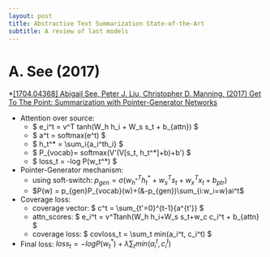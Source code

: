 ```yaml
---
layout: post
title: Abstractive Text Summarization State-of-the-Art
subtitle: A review of last models
---
```


# A. See (2017)
*[[1704.04368] Abigail See, Peter J. Liu, Christopher D. Manning, (2017) Get To The Point: Summarization with Pointer-Generator Networks](https://arxiv.org/abs/1704.04368)

* Attention over source: 
  * $  e_i^t = v^T tanh(W_h h_i + W_s s_t + b_{attn}) $
  * $  a^t = softmax(e^t) $
  * $ h_t^* = \sum_i{a_i^th_i} $
  * $ P_{vocab}= softmax(V'(V[s_t, h_t^*]+b)+b') $
  * $ loss_t = -log P(w_t^*) $
* Pointer-Generator mechanism:
  * using soft-switch: $p_{gen} = \sigma(w_{h^*}^Th_t^*+w_s^Ts_t+w_x^Tx_t+b_{ptr})$
  * $P(w) = p_{gen}P_{vocab}(w)+(&-p_{gen})\sum_{i:w_i=w}ai^t$
* Coverage loss:
  * coverage vector: $ c^t = \sum_{t'=0}^{t-1}{a^{t'}} $ 
  * attn_scores: $ e_i^t = v^Ttanh(W_h h_i+W_s s_t+w_c c_i^t + b_{attn} $
  * coverage loss: $ covloss_t = \sum_t min(a_i^t, c_i^t) $
* Final loss: $loss_t = -log{P(w_t^*})+\lambda\sum_t{min(a_i^t, c_i^t)}$
